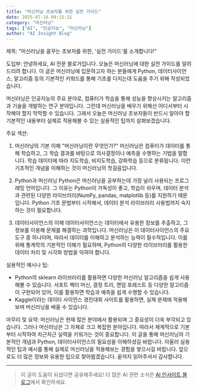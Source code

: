 ```yaml
---
title: "머신러닝 초보자를 위한 실전 가이드"
date: 2025-07-16 09:15:31
category: "머신러닝"
tags: ["AI", "인공지능", "머신러닝"]
author: "AI Insight Blog"
---
```


제목: "머신러닝을 꿈꾸는 초보자를 위한, '실전 가이드'를 소개합니다!"

도입부:
안녕하세요, AI 전문 블로거입니다. 오늘은 머신러닝에 대한 실전 가이드를 알려드리려 합니다. 이 글은 머신러닝에 입문하고자 하는 분들에게 Python, 데이터사이언스, 알고리즘 등의 기본적인 키워드를 통해 기초를 다지는데 도움을 주기 위해 작성되었습니다.

머신러닝은 인공지능의 주요 분야로, 컴퓨터가 학습을 통해 성능을 향상시키는 알고리즘과 기술을 개발하는 연구 분야입니다. 그런데 머신러닝을 배우기 위해선 어디서부터 시작해야 할지 막막할 수 있습니다. 그래서 오늘은 머신러닝 초보자들이 반드시 알아야 할 기본적인 내용부터 실제로 적용해볼 수 있는 실용적인 팁까지 살펴보겠습니다.

주요 섹션:

1. 머신러닝의 기본 이해
"머신러닝이란 무엇인가?" 머신러닝은 컴퓨터가 데이터를 통해 학습하고, 그 학습 결과를 바탕으로 의사결정이나 예측을 수행하는 기법을 말합니다. 학습 데이터에 따라 지도학습, 비지도학습, 강화학습 등으로 분류됩니다. 이런 기초적인 개념을 이해하는 것이 머신러닝의 첫걸음입니다.

2. Python과 머신러닝
Python은 머신러닝을 공부하는데 가장 널리 사용되는 프로그래밍 언어입니다. 그 이유는 Python이 가독성이 좋고, 학습이 쉬우며, 데이터 분석과 관련된 다양한 라이브러리(NumPy, pandas, matplotlib 등)를 지원하기 때문입니다. Python 기초 문법부터 시작해서, 데이터 분석 라이브러리 사용법까지 숙지하는 것이 필요합니다.

3. 데이터사이언스의 이해
데이터사이언스는 데이터에서 유용한 정보를 추출하고, 그 정보를 이용해 문제를 해결하는 과학입니다. 머신러닝은 이 데이터사이언스의 주요 도구 중 하나이며, 따라서 데이터를 이해하고 분석하는 능력이 필수적입니다. 이를 위해 통계학의 기본적인 이해가 필요하며, Python의 다양한 라이브러리를 활용한 데이터 처리 및 시각화 방법을 익혀야 합니다.

실용적인 예시나 팁:
- Python의 sklearn 라이브러리를 활용하면 다양한 머신러닝 알고리즘을 쉽게 사용해볼 수 있습니다. 서포트 벡터 머신, 결정 트리, 랜덤 포레스트 등 다양한 알고리즘이 구현되어 있어, 이를 활용하면 학습과 예측을 쉽게 수행할 수 있습니다.
- Kaggle이라는 데이터 사이언스 경진대회 사이트를 활용하면, 실제 문제에 적용해보며 머신러닝을 배울 수 있습니다. 

마무리 및 요약:
머신러닝은 현재 많은 분야에서 활용되며 그 중요성이 더욱 부각되고 있습니다. 그러나 머신러닝은 그 자체로 크고 복잡한 분야입니다. 따라서 체계적으로 기본부터 시작하여 차근차근 실력을 키워가는 것이 중요합니다. 이 글을 통해 머신러닝의 기본적인 개념과 Python, 데이터사이언스의 필요성을 이해하셨길 바랍니다. 아울러 실용적인 팁과 예시를 통해 실제로 머신러닝을 적용해보는 경험을 쌓으시길 바랍니다. 앞으로도 더 많은 정보와 유용한 팁으로 찾아뵙겠습니다. 끝까지 읽어주셔서 감사합니다.

---

> 이 글이 도움이 되셨다면 공유해주세요! 
> 더 많은 AI 관련 소식은 [AI 인사이트 블로그](https://tonyhwang1004.github.io/ai-insight-blog)에서 확인하세요.
